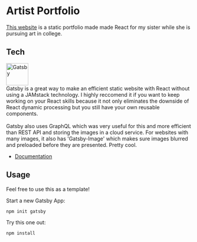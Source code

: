 # Artist Portfolio

<a href="https://chrscchrn.github.io/laurensArt/">This website</a> is a static portfolio made made React for my sister while she is pursuing art in college. 


## Tech
<a href="https://www.gatsbyjs.com/?utm_source=starter&utm_medium=readme&utm_campaign=minimal-starter">
  <img alt="Gatsby" src="https://www.gatsbyjs.com/Gatsby-Monogram.svg" width="60" />
</a>
<br/>
Gatsby is a great way to make an efficient static website with React without using a JAMstack technology. 
I highly reccomend it if you want to keep working on your React skills because it not only eliminates the downside of React dynamic processing but you still have your own reusable components.
<br/>
<br/>
Gatsby also uses GraphQL which was very useful for this and more efficient than REST API and storing the images in a cloud service. For websites with many images, it also has 'Gatsby-Image' which makes sure images blurred and preloaded before they are presented. Pretty cool.

- [Documentation](https://www.gatsbyjs.com/docs/?utm_source=starter&utm_medium=readme&utm_campaign=minimal-starter)

## Usage

Feel free to use this as a template!

Start a new Gatsby App:
```
npm init gatsby
```

Try this one out:
```
npm install
```